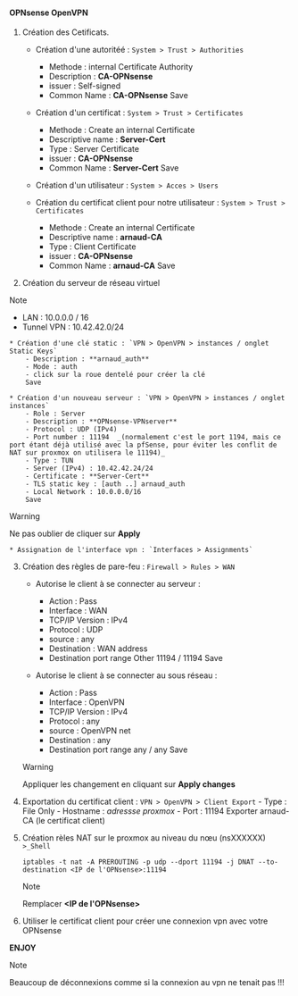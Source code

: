 #### OPNsense OpenVPN

1. Création des Cetificats.
	* Création d'une autoritéé : `System > Trust > Authorities`
		- Methode : internal Certificate Authority
		- Description : **CA-OPNsense**
		- issuer : Self-signed
		- Common Name : **CA-OPNsense**
		Save
		
	* Création d'un certificat : `System > Trust > Certificates`
		- Methode : Create an internal Certificate
		- Descriptive name : **Server-Cert**
		- Type : Server Certificate
		- issuer : **CA-OPNsense**
		- Common Name : **Server-Cert**
		Save
		
	* Création d'un utilisateur : `System > Acces > Users`
	
	* Création du certificat client pour notre utilisateur : `System > Trust > Certificates`
		- Methode : Create an internal Certificate
		- Descriptive name : **arnaud-CA**
		- Type : Client Certificate
		- issuer : **CA-OPNsense**
		- Common Name : **arnaud-CA**
		Save
		
2. Création du serveur de réseau virtuel

> [!NOTE]
> - LAN : 10.0.0.0 / 16
> - Tunnel VPN : 10.42.42.0/24

	* Création d'une clé static : `VPN > OpenVPN > instances / onglet Static Keys`
		- Description : **arnaud_auth**
		- Mode : auth
		- click sur la roue dentelé pour créer la clé
		Save

	* Création d'un nouveau serveur : `VPN > OpenVPN > instances / onglet instances`
		- Role : Server
		- Description : **OPNsense-VPNserver**
		- Protocol : UDP (IPv4)
		- Port number : 11194  _(normalement c'est le port 1194, mais ce port étant déjà utilisé avec la pfSense, pour éviter les conflit de NAT sur proxmox on utilisera le 11194)_
		- Type : TUN
		- Server (IPv4) : 10.42.42.24/24
		- Certificate : **Server-Cert**
		- TLS static key : [auth ..] arnaud_auth
		- Local Network : 10.0.0.0/16
		Save

> [!WARNING]
> Ne pas oublier de cliquer sur **Apply**

	* Assignation de l'interface vpn : `Interfaces > Assignments`

3. Création des règles de pare-feu : `Firewall > Rules > WAN`

	* Autorise le client à se connecter au serveur : 
		- Action : Pass
		- Interface : WAN
		- TCP/IP Version : IPv4
		- Protocol : UDP
		- source : any
		- Destination : WAN address
		- Destination port range 
			Other
			11194 / 11194
		Save
	
	* Autorise le client à se connecter au sous réseau : 
		- Action : Pass
		- Interface : OpenVPN
		- TCP/IP Version : IPv4
		- Protocol : any
		- source : OpenVPN net
		- Destination : any
		- Destination port range 
			any / any
		Save

	> [!WARNING]
	> Appliquer les changement en cliquant sur **Apply changes**
	
4. Exportation du certificat client : `VPN > OpenVPN > Client Export`
		- Type : File Only
		- Hostname : *adressse proxmox*
		- Port : 11194
		Exporter arnaud-CA (le certificat client)

5. Création rèles NAT sur le proxmox 
	au niveau du nœu (nsXXXXXX) `>_Shell`
	```
	iptables -t nat -A PREROUTING -p udp --dport 11194 -j DNAT --to-destination <IP de l'OPNsense>:11194
	```
	
	> [!NOTE]
	> Remplacer **<IP de l'OPNsense>** 
	
6. Utiliser le certificat client pour créer une connexion vpn avec votre OPNsense

**ENJOY**

> [!NOTE]
> Beaucoup de déconnexions comme si la connexion au vpn ne tenait pas !!!


	

